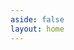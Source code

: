 ```yaml
---
aside: false
layout: home
---
```

<script setup>
  import Pricing from '../components/pricing/pricing.vue';
</script>

<Pricing :pricingPlan="{
    title:'Dependable conversation your user deserves',
    tagline: `Pick up the right tools and start to build.`,
    cards: [
    {package:'Builders',
        price: '$19',
        badge: 'per buider/mo',
        tagline: 'For freelancers, who want to build and earn.',
        features: [
          'Single builder',
          'Public chatbots',
          'Public modules',
          'Test access only',
          'Single language',
          'Hosted database backend',
          'Basic NLU model',
          'Basic Support',
        ],
        buttonText: 'Start 14-day trial',
        link: 'https://build.opencui.io'
      },
    {package:'Teams',
        price: '$199',
        badge: 'per builder/mo',
        tagline: 'For teams and agencies who take on bigger challenges.',
        features: [
          'Multiple builders',
          'Private chatbots',
          'Private modules',
          'Dual process support',
          'Larger NLU model',
          'Text-to-code support',
          'Channel integrations',
          'Contact center integration',
          'Multiple languages',
          'Priority support',
          'Addiitonal hosting package'
        ],
        buttonText: 'Add plan',
        link: 'https://build.opencui.io'
      },
      {package:'Enterprise',
        price: 'Custom',
        // badge: 'per builder/ year',
        tagline: 'For companies that want the ultimate conversational experience.',
        features: [
          'Unlimited knowledge base sources',
          'Private cloud hosting',
          'Bring your own LLM',
          'Export chatbots',
          'Custom Integrations',
          'Named support',
          'Custom contracting',
          'Advanced security',
        ],
        buttonText: 'Contact Sales',
        link: 'https://build.opencui.io'
      }]
    }" 
/>

<!-- <Footer /> -->

<!-- ---
layout: pricing
title: Conversational experience that works.
tagline: When the wave arrives and you don't want to be left behind, all you have to do is pick up the right tools and start to build.
cards:
    - package: Builder
      price: $0
      badge: per user / year
      tagline: For these who want to build CUI the right way and share what they build.
      features:
                -  Public Projects
                -  Public Libraries
                -  CUI Components
                -  Multiple Language
                -  Hosting Backoffice
                -  Basic NLU Model
                -  Development environment
                -  Community Support
      buttonText: Start to build
      link: https://build.opencui.io

    - package: Business
      price: Custom
      badge: 
      tagline: Give us APIs that you want to expose conversationally along with conversational interaction design, we take care the rest.
      features:
                - 'Everything included in Starter and: '
                - Larger, purpose built NLU Model
                - Channel integration
                - Private deploy
                - OpenCUI hosting in production environment
                - Custom Integrations
                - Advanced security, performance and customer success
      buttonText: What are you waiting for?
      link: https://build.opencui.io

--- -->

